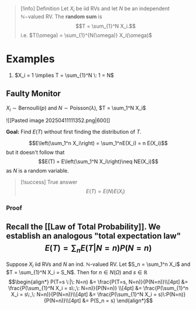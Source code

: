 >[!info] Definition 
>Let $X_i$ be iid RVs and let $N$ be an independent $\mathbb{N}-$valued RV. The **random sum** is
>$$T = \sum_{1}^N X_i.$$
>i.e. $T(\omega) = \sum_{1}^{N(\omega)} X_i(\omega)$

# Examples

1. $X_i = 1 \implies T = \sum_{1}^N \: 1 = N$

## Faulty Monitor

$X_i \sim \text{Bernoulli}(p)$ and $N \sim \text{Poisson}(\lambda)$, $T = \sum_1^N X_i$

![[Pasted image 20250411111352.png|600]]

**Goal:** Find $E(T)$ without first finding the distribution of $T$.

$$E\left(\sum_1^n X_i\right) = \sum_1^nE(X_i) = n E(X_i)$$
but it doesn't follow that 
$$E(T) = E\left(\sum_1^N X_i\right)\neq NE(X_i)$$as $N$ is a random variable. 

>[!success] True answer
>$$E(T) = E(N) E(X_i)$$
### Proof

Recall the [[Law of Total Probability]]. We establish an analogous "total expectation law"
$$E(T) = \sum_n E(T|N=n)P(N=n)$$
---
Suppose $X_i$ iid RVs and $N$ an ind. $\mathbb{N}$-valued RV. Let $S_n = \sum_1^n X_i$ and $T = \sum_{1}^N X_i = S_N$. Then for $n \in N(\Omega)$ and $s \in \mathbb{R}$
$$\begin{align*}
P(T=s \:|\: N=n) &= \frac{P(T=s, N=n)}{P(N=n)}\\[4pt]
&= \frac{P(\sum_{1}^N X_i = s\:,\: N=n)}{P(N=n)} \\[4pt]
&= \frac{P(\sum_{1}^n X_i = s\:,\: N=n)}{P(N=n)}\\[4pt]
&= \frac{P(\sum_{1}^N X_i = s)\:P(N=n)}{P(N=n)}\\[4pt]
&= P(S_n = s)
\end{align*}$$


